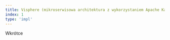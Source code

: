 ```yaml
---
title: Visphere (mikroserwisowa architektura z wykorzystaniem Apache Kafka)
index: 1
type: 'impl'
---
```


Wkrótce
